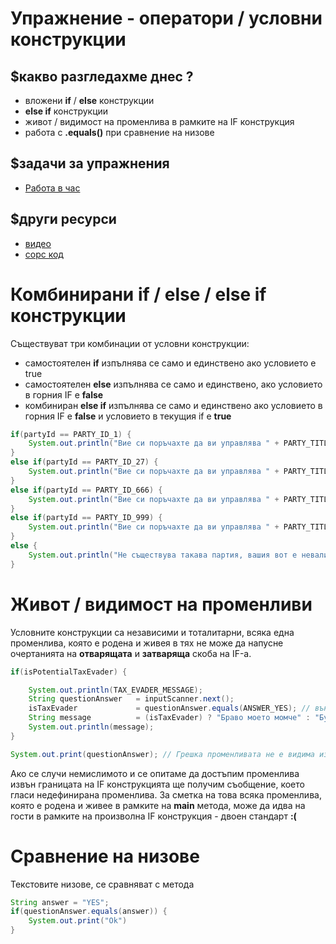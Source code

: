 # Упражнение - оператори / условни конструкции

## $какво разгледахме днес ?
- вложени **if** / **else** конструкции
- **else if** конструкции
- живот / видимост на променлива в рамките на IF конструкция
- работа с **.equals()** при сравнение на низове

## $задачи за упражнения
- [Работа в час](https://github.com/mihail-petrov/netit-webdev-java/tree/master/2022-2023/%40semester_1/week-04-1/cw)

## $други ресурси
- [видео](https://drive.google.com/file/d/1aZvfVbAJPW72e7FA_VIvXgm7TYfYp_S-/view?usp=sharing)
- [сорс код](https://github.com/mihail-petrov/netit-webdev-java/tree/master/2022-2023/%40semester_1/week-04-2/source)

# Комбинирани if / else / else if конструкции

Съществуват три комбинации от условни конструкции:
- самостоятелен **if** изпълнява се само и единствено ако условието е true
- самостоятелен **else** изпълнява се само и единствено, ако условието в горния IF е **false**
- комбиниран **else if** изпълнява се само и единствено ако условието в горния IF е **false** и условието в текущия if е **true**

```java
if(partyId == PARTY_ID_1) {
    System.out.println("Вие си поръчахте да ви управлява " + PARTY_TITLE_1);
}
else if(partyId == PARTY_ID_27) {
    System.out.println("Вие си поръчахте да ви управлява " + PARTY_TITLE_27);
}
else if(partyId == PARTY_ID_666) {
    System.out.println("Вие си поръчахте да ви управлява " + PARTY_TITLE_666);
}
else if(partyId == PARTY_ID_999) {
    System.out.println("Вие си поръчахте да ви управлява " + PARTY_TITLE_999);
}
else {
    System.out.println("Не съществува такава партия, вашия вот е невалиден");
}
```

# Живот / видимост на променливи

Условните конструкции са независими и тоталитарни, всяка една променлива, която е родена и живея в тях не може да напусне очертанията на **отварящата** и **затваряща** скоба на IF-а.

```java
if(isPotentialTaxEvader) {

    System.out.println(TAX_EVADER_MESSAGE);
    String questionAnswer   = inputScanner.next();
    isTaxEvader             = questionAnswer.equals(ANSWER_YES); // външна променлива
    String message          = (isTaxEvader) ? "Браво моето момче" : "Будала";
    System.out.println(message);
}

System.out.print(questionAnswer); // Грешка променливата не е видима извън IF блока
```

 Ако се случи немислимото и се опитаме да достъпим променлива извън границата на IF конструкцията ще получим съобщение, което гласи недефинирана променлива. За сметка на това всяка променлива, която е родена и живее в рамките на **main** метода, може да идва на гости в рамките на произволна IF конструкция - двоен стандарт **:(**

# Сравнение на низове

Текстовите низове, се сравняват с метода 

```java
String answer = "YES";
if(questionAnswer.equals(answer)) {
    System.out.print("Ok")
}
```